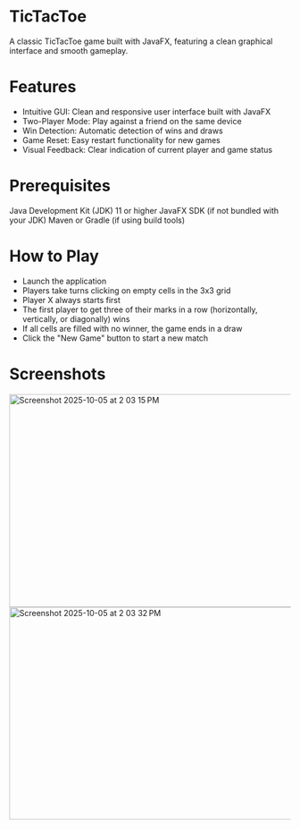 # TicTacToe
A classic TicTacToe game built with JavaFX, featuring a clean graphical interface and smooth gameplay.

# Features
- Intuitive GUI: Clean and responsive user interface built with JavaFX
- Two-Player Mode: Play against a friend on the same device
- Win Detection: Automatic detection of wins and draws
- Game Reset: Easy restart functionality for new games
- Visual Feedback: Clear indication of current player and game status

# Prerequisites

Java Development Kit (JDK) 11 or higher
JavaFX SDK (if not bundled with your JDK)
Maven or Gradle (if using build tools)

# How to Play
- Launch the application
- Players take turns clicking on empty cells in the 3x3 grid
- Player X always starts first
- The first player to get three of their marks in a row (horizontally, vertically, or diagonally) wins
- If all cells are filled with no winner, the game ends in a draw
- Click the "New Game" button to start a new match
  
# Screenshots
<img width="712" height="381" alt="Screenshot 2025-10-05 at 2 03 15 PM" src="https://github.com/user-attachments/assets/28cc1c73-54e1-4201-89d6-53e59de60f9b" />
<img width="684" height="380" alt="Screenshot 2025-10-05 at 2 03 32 PM" src="https://github.com/user-attachments/assets/44186563-baf4-4ef8-9931-727d0934eb0a" />
